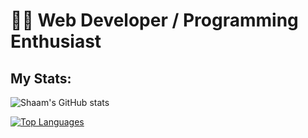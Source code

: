 
# 🐱‍💻 Web Developer / Programming Enthusiast

## My Stats:

![Shaam's GitHub stats](https://github-readme-stats.vercel.app/api?username=Shaam-K&show_icons=true&theme=tokyonight&text_color=F3F3F3)

[![Top Languages](https://github-readme-stats.vercel.app/api/top-langs/?username=Shaam-K&layout=compact&bg_color=0c1620)](https://github.com/anuraghazra/github-readme-stats)